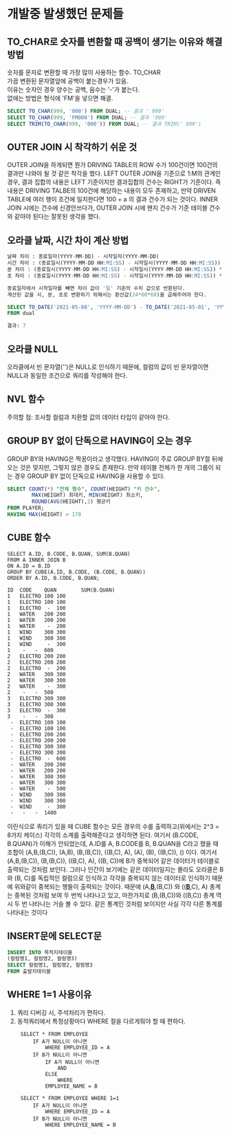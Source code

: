 # 개발중 발생했던 문제들

## TO_CHAR로 숫자를 변환할 때 공백이 생기는 이유와 해결방법

숫자를 문자로 변환할 때 가장 많이 사용하는 함수. TO_CHAR    
가끔 변환된 문자열앞에 공백이 붙는경우가 있음.    
이유는 숫자인 경우 양수는 공백, 음수는 '-'가 붙는다.     
없애는 방법은 형식에 'FM'을 넣으면 해결.     

```sql
SELECT TO_CHAR(999, '000') FROM DUAL; -- 결과 ' 999'
SELECT TO_CHAR(999, 'FM000') FROM DUAL; -- 결과 '999'
SELECT TRIM(TO_CHAR(999, '000')) FROM DUAL; -- 결과 TRIM(' 999')
```
## OUTER JOIN 시 착각하기 쉬운 것
OUTER JOIN을 하게되면 뭔가 DRIVING TABLE의 ROW 수가 100건이면 100건의 결과만 나와야 될 것 같은 착각을 했다. LEFT OUTER JOIN을 기준으로 1:M의 관계인 경우, 결과 집합의 내용은 LEFT 기준이지만 결과집합의 건수는 RIGHT가 기준이다. 즉 내용은 DRIVING TALBE의 100건에 해당하는 내용이 모두 존재하고, 만약 DRIVEN TABLE에 여러 행이 조건에 일치한다면 100 + a 의 결과 건수가 되는 것이다. INNER JOIN 시에는 건수에 신경안쓰다가, OUTER JOIN 시에 왠지 건수가 기준 테이블 건수와 같아야 된다는 잘못된 생각을 했다.  

## 오라클 날짜,  시간 차이 계산 방법
```sql
날짜 차이 : 종료일자(YYYY-MM-DD) - 시작일자(YYYY-MM-DD)
시간 차이 : (종료일시(YYYY-MM-DD HH:MI:SS) - 시작일시(YYYY-MM-DD HH:MI:SS)) * 24
분 차이 : (종료일시(YYYY-MM-DD HH:MI:SS) - 시작일시(YYYY-MM-DD HH:MI:SS)) * 24 * 60
초 차이 : (종료일시(YYYY-MM-DD HH:MI:SS) - 시작일시(YYYY-MM-DD HH:MI:SS)) * 24 * 60 * 60

종료일자에서 시작일자를 빼면 차이 값이 '일' 기준의 수치 값으로 반환된다.
계산된 값을 시, 분, 초로 변환하기 위해서는 환산값(24*60*60)을 곱해주어야 한다.

SELECT TO_DATE('2021-05-08', 'YYYY-MM-DD') - TO_DATE('2021-05-01', 'YYYY-MM-DD')
FROM dual

결과: 7
```

## 오라클 NULL
오라클에서 빈 문자열('')은 NULL로 인식하기 때문에, 컬럼의 값이 빈 문자열이면 NULL과 동일한 조건으로 쿼리를 작성해야 한다.

## NVL 함수
주의할 점: 조사할 컬럼과 치환할 값의 데이터 타입이 같아야 한다. 

## GROUP BY 없이 단독으로 HAVING이 오는 경우
GROUP BY와 HAVING은 짝꿍이라고 생각했다. HAVING이 주로 GROUP BY절 뒤에 오는 것은 맞지만, 그렇지 않은 경우도 존재한다. 만약 테이블 전체가 한 개의 그룹이 되는 경우 GROUP BY 없이 단독으로 HAVING을 사용할 수 있다. 
```sql
SELECT COUNT(*) "전체 행수", COUNT(HEIGHT) "키 건수", 
        MAX(HEIGHT) 최대키, MIN(HEIGHT) 최소키, 
        ROUND(AVG(HEIGHT),2) 평균키 
FROM PLAYER;
HAVING MAX(HEIGHT) > 170
```

## CUBE 함수
```
SELECT A.ID, B.CODE, B.QUAN, SUM(B.QUAN)
FROM A INNER JOIN B
ON A.ID = B.ID
GROUP BY CUBE(A.ID, B.CODE, (B.CODE, B.QUAN))
ORDER BY A.ID, B.CODE, B.QUAN;

ID	CODE	QUAN        SUM(B.QUAN)
1	ELECTRO	100	100
1	ELECTRO	100	100
1	ELECTRO	 - 	100
1	WATER	200	200
1	WATER	200	200
1	WATER	 - 	200
1	WIND	300	300
1	WIND	300	300
1	WIND	 - 	300
1	 - 	 - 	600
2	ELECTRO	200	200
2	ELECTRO	200	200
2	ELECTRO	 - 	200
2	WATER	300	300
2	WATER	300	300
2	WATER	 - 	300
2	 - 	 - 	500
3	ELECTRO	300	300
3	ELECTRO	300	300
3	ELECTRO	 - 	300
3	 - 	 - 	300
 - 	ELECTRO	100	100
 - 	ELECTRO	100	100
 - 	ELECTRO	200	200
 - 	ELECTRO	200	200
 - 	ELECTRO	300	300
 - 	ELECTRO	300	300
 - 	ELECTRO	 - 	600
 - 	WATER	200	200
 - 	WATER	200	200
 - 	WATER	300	300
 - 	WATER	300	300
 - 	WATER	 - 	500
 - 	WIND	300	300
 - 	WIND	300	300
 - 	WIND	 - 	300
 - 	 - 	 - 	1400

```
이린식으로 쿼리가 있을 때 CUBE 함수는 모든 경우의 수를 출력하고(위에서는 2^3 = 8가지 케이스) 각각의 소계를 출력해준다고 생각하면 된다. 여기서 (B.CODE, B.QUAN)가 이해가 안되었는데, A.ID를 A, B.CODE를 B, B.QUAN을 C라고 했을 때 조합이 (A,B,(B,C)), (A,B), (B,(B,C)), ((B,C), A), (A), (B), ((B,C)), () 이다. 여기서 (A,B,(B,C)), (B,(B,C)), ((B,C), A), ((B, C))에 B가 중복되어 같은 데이터가 테이블로 출력되는 것처럼 보인다. 그러나 인간이 보기에는 같은 데이터일지는 몰라도 오라클은 B와 (B, C)를 독립적인 컬럼으로 인식하고 각각을 중복되지 않는 데이터로 인식하기 때문에 위와같이 중복되는 행들이 출력되는 것이다. 때문에 (A,<u>**B**</u>,(B,C)) 와 ((<u>**B**</u>,C), A) 총계는 중복된 것처럼 보여 두 번씩 나타나고 있고, 마찬가지로 (B,(B,C))와 ((B,C)) 총계 역시 두 번 나타나는 거슬 볼 수 있다. 같은 통계인 것처럼 보이지만 사실 각각 다른 통계를 나타내는 것이다

## INSERT문에 SELECT문
```sql 
INSERT INTO 목적지테이블
(컬럼명1, 컬럼명2, 컬럼명3)
SELECT 컬럼명1, 컬럼명2, 컬럼명3
FROM 출발지테이블
```

## WHERE 1=1 사용이유
1. 쿼리 디버깅 시, 주석처리가 편하다.
2. 동적쿼리에서 특정상황마다 WHERE 절을 다르게줘야 할 때 편하다.
   ```
    SELECT * FROM EMPLOYEE
        IF A가 NULL이 아니면 
            WHERE EMPLOYEE_ID = A
        IF B가 NULL이 아니면
            IF A가 NULL이 아니면
                AND
            ELSE 
                WHERE
            EMPLOYEE_NAME = B

    SELECT * FROM EMPLOYEE WHERE 1=1
        IF A가 NULL이 아니면
            WHERE EMPLOYEE_ID = A
        IF B가 NULL이 아니면
            WHERE EMPLOYEE_NAME = B
   ```
